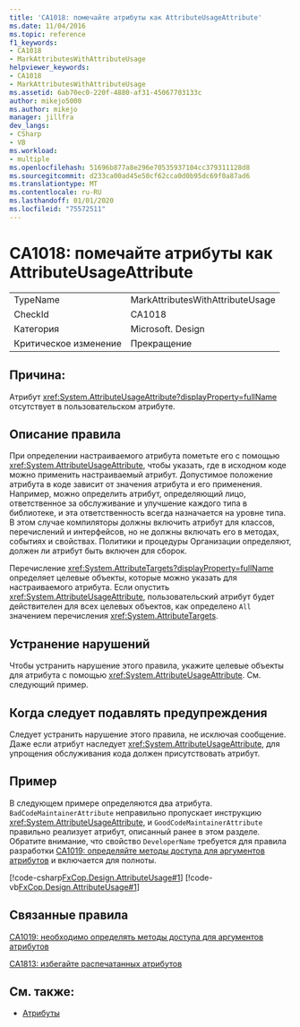 ```yaml
---
title: 'CA1018: помечайте атрибуты как AttributeUsageAttribute'
ms.date: 11/04/2016
ms.topic: reference
f1_keywords:
- CA1018
- MarkAttributesWithAttributeUsage
helpviewer_keywords:
- CA1018
- MarkAttributesWithAttributeUsage
ms.assetid: 6ab70ec0-220f-4880-af31-45067703133c
author: mikejo5000
ms.author: mikejo
manager: jillfra
dev_langs:
- CSharp
- VB
ms.workload:
- multiple
ms.openlocfilehash: 51696b877a8e296e70535937104cc379311128d8
ms.sourcegitcommit: d233ca00ad45e50cf62cca0d0b95dc69f0a87ad6
ms.translationtype: MT
ms.contentlocale: ru-RU
ms.lasthandoff: 01/01/2020
ms.locfileid: "75572511"
---
```

# <a name="ca1018-mark-attributes-with-attributeusageattribute"></a>CA1018: помечайте атрибуты как AttributeUsageAttribute

|||
|-|-|
|TypeName|MarkAttributesWithAttributeUsage|
|CheckId|CA1018|
|Категория|Microsoft. Design|
|Критическое изменение|Прекращение|

## <a name="cause"></a>Причина:
Атрибут <xref:System.AttributeUsageAttribute?displayProperty=fullName> отсутствует в пользовательском атрибуте.

## <a name="rule-description"></a>Описание правила
При определении настраиваемого атрибута пометьте его с помощью <xref:System.AttributeUsageAttribute>, чтобы указать, где в исходном коде можно применить настраиваемый атрибут. Допустимое положение атрибута в коде зависит от значения атрибута и его применения. Например, можно определить атрибут, определяющий лицо, ответственное за обслуживание и улучшение каждого типа в библиотеке, и эта ответственность всегда назначается на уровне типа. В этом случае компиляторы должны включить атрибут для классов, перечислений и интерфейсов, но не должны включать его в методах, событиях и свойствах. Политики и процедуры Организации определяют, должен ли атрибут быть включен для сборок.

Перечисление <xref:System.AttributeTargets?displayProperty=fullName> определяет целевые объекты, которые можно указать для настраиваемого атрибута. Если опустить <xref:System.AttributeUsageAttribute>, пользовательский атрибут будет действителен для всех целевых объектов, как определено `All` значением перечисления <xref:System.AttributeTargets>.

## <a name="how-to-fix-violations"></a>Устранение нарушений
Чтобы устранить нарушение этого правила, укажите целевые объекты для атрибута с помощью <xref:System.AttributeUsageAttribute>. См. следующий пример.

## <a name="when-to-suppress-warnings"></a>Когда следует подавлять предупреждения
Следует устранить нарушение этого правила, не исключая сообщение. Даже если атрибут наследует <xref:System.AttributeUsageAttribute>, для упрощения обслуживания кода должен присутствовать атрибут.

## <a name="example"></a>Пример
В следующем примере определяются два атрибута. `BadCodeMaintainerAttribute` неправильно пропускает инструкцию <xref:System.AttributeUsageAttribute>, и `GoodCodeMaintainerAttribute` правильно реализует атрибут, описанный ранее в этом разделе. Обратите внимание, что свойство `DeveloperName` требуется для правила разработки [CA1019: определяйте методы доступа для аргументов атрибутов](../code-quality/ca1019.md) и включается для полноты.

[!code-csharp[FxCop.Design.AttributeUsage#1](../code-quality/codesnippet/CSharp/ca1018-mark-attributes-with-attributeusageattribute_1.cs)]
[!code-vb[FxCop.Design.AttributeUsage#1](../code-quality/codesnippet/VisualBasic/ca1018-mark-attributes-with-attributeusageattribute_1.vb)]

## <a name="related-rules"></a>Связанные правила
[CA1019: необходимо определять методы доступа для аргументов атрибутов](../code-quality/ca1019.md)

[CA1813: избегайте распечатанных атрибутов](../code-quality/ca1813.md)

## <a name="see-also"></a>См. также:

- [Атрибуты](/dotnet/standard/design-guidelines/attributes)
